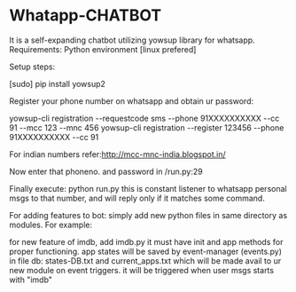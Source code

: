 # Whatapp-CHATBOT
It is a self-expanding chatbot utilizing yowsup library for whatsapp.
Requirements:
Python environment [linux prefered]


Setup steps:

[sudo] pip install yowsup2

Register your phone number on whatsapp and obtain ur password:

yowsup-cli registration --requestcode sms --phone 91XXXXXXXXXX --cc 91 --mcc 123 --mnc 456
yowsup-cli registration --register 123456 --phone 91XXXXXXXXXX --cc 91  

For indian numbers refer:http://mcc-mnc-india.blogspot.in/

Now enter that phoneno. and password in /run.py:29

Finally execute: python run.py
this is constant listener to whatsapp personal msgs to that number, and will reply only if it matches some command.



For adding features to bot: simply add new python files in same directory as modules.
For example:

  for new feature of imdb, add imdb.py
  it must have init and app methods for proper functioning.
  app states will be saved by event-manager (events.py) in file db: states-DB.txt and current_apps.txt
  which will be made avail to ur new module on event triggers.
  it will be triggered when user msgs starts with "imdb"
  
